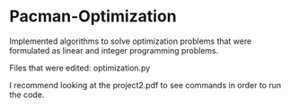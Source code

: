 # Pacman-Optimization
Implemented algorithms to solve optimization problems that were formulated as linear and integer programming problems.

Files that were edited: optimization.py

I recommend looking at the project2.pdf to see commands in order to run the code.
